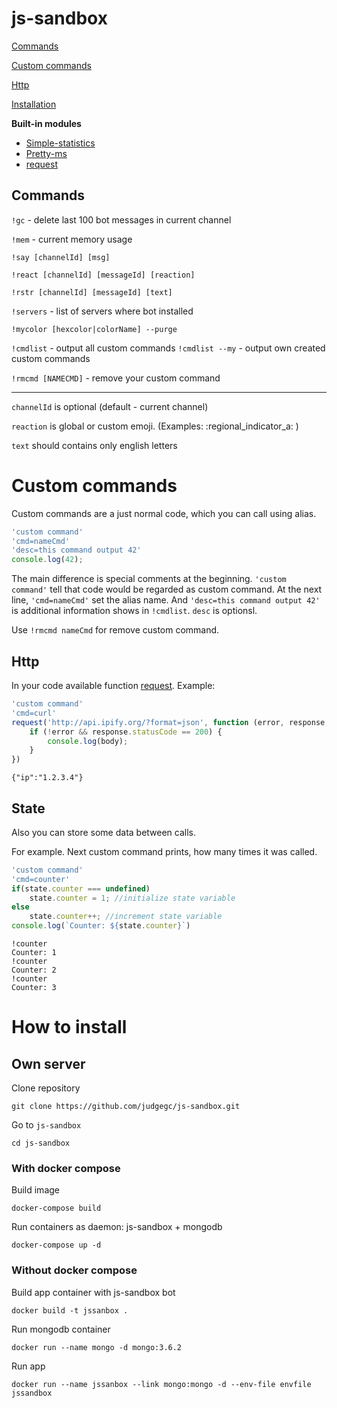 # **js-sandbox**

[Commands](#commands)

[Custom commands](#custom-commands)

[Http](#http)

[Installation](#how-install)

**Built-in modules**

* [Simple-statistics](https://github.com/simple-statistics/simple-statistics)
* [Pretty-ms](https://github.com/sindresorhus/pretty-ms)
* [request](https://github.com/expressjs/express)

## Commands

`!gc` - delete last 100 bot messages in current channel

`!mem` - current memory usage

`!say [channelId] [msg]`

`!react [channelId] [messageId] [reaction]`

`!rstr [channelId] [messageId] [text]`

`!servers` - list of servers where bot installed

`!mycolor [hexcolor|colorName] --purge`

`!cmdlist` - output all custom commands
`!cmdlist --my` - output own created custom commands

`!rmcmd [NAMECMD]` - remove your custom command

___

`channelId` is optional (default - current channel)

`reaction` is global or custom emoji. (Examples: :regional_indicator_a: )

`text` should contains only english letters


# Custom commands
Custom commands are a just normal code, which you can call using alias.


```javascript
'custom command'
'cmd=nameCmd'
'desc=this command output 42'
console.log(42);
```
The main difference is special comments at the beginning.
`'custom command'` tell that code would be regarded as custom command. 
At the next line, `'cmd=nameCmd'` set the alias name.
And `'desc=this command output 42'` is additional information shows in `!cmdlist`. `desc` is optionsl.

Use `!rmcmd nameCmd` for remove custom command.


## Http

In your code available function [request](https://github.com/expressjs/express). Example:

```js
'custom command'
'cmd=curl'
request('http://api.ipify.org/?format=json', function (error, response, body) {
    if (!error && response.statusCode == 200) {
        console.log(body);
    }
})
```
```
{"ip":"1.2.3.4"}
```

## State

Also you can store some data between calls. 

For example. Next custom command prints, how many times it was called.
```js
'custom command'
'cmd=counter'
if(state.counter === undefined)
    state.counter = 1; //initialize state variable
else
    state.counter++; //increment state variable
console.log(`Counter: ${state.counter}`)
```

```
!counter
Counter: 1
!counter
Counter: 2
!counter
Counter: 3
```

# How to install

## **Own server**

Clone repository

`git clone https://github.com/judgegc/js-sandbox.git`

Go to `js-sandbox`

`cd js-sandbox`

### **With docker compose**
Build image

`docker-compose build`

Run containers as daemon: js-sandbox + mongodb

`docker-compose up -d`


### **Without docker compose**

Build app container with js-sandbox bot

```docker build -t jssanbox .```

Run mongodb container

`docker run --name mongo -d mongo:3.6.2`

Run app

`docker run --name jssanbox --link mongo:mongo -d --env-file envfile jssandbox`
